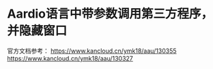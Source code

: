# Aardio语言中带参数调用第三方程序，并隐藏窗口

官方文档参考：
https://www.kancloud.cn/ymk18/aau/130355
https://www.kancloud.cn/ymk18/aau/130327

